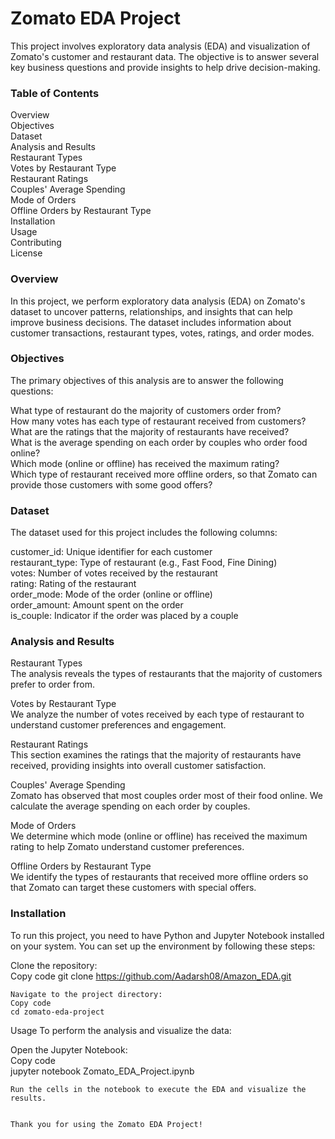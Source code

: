 # Zomato EDA Project<br/>
This project involves exploratory data analysis (EDA) and visualization of Zomato's customer and restaurant data. The objective is to answer several key business questions and provide insights to help drive decision-making.

### Table of Contents
Overview<br/>
Objectives<br/>
Dataset<br/>
Analysis and Results<br/>
Restaurant Types<br/>
Votes by Restaurant Type<br/>
Restaurant Ratings<br/>
Couples' Average Spending<br/>
Mode of Orders<br/>
Offline Orders by Restaurant Type<br/>
Installation<br/>
Usage<br/>
Contributing<br/>
License<br/>
### Overview
In this project, we perform exploratory data analysis (EDA) on Zomato's dataset to uncover patterns, relationships, and insights that can help improve business decisions. The dataset includes information about customer transactions, restaurant types, votes, ratings, and order modes.<br/>

### Objectives
The primary objectives of this analysis are to answer the following questions:<br/>

What type of restaurant do the majority of customers order from?<br/>
How many votes has each type of restaurant received from customers?<br/>
What are the ratings that the majority of restaurants have received?<br/>
What is the average spending on each order by couples who order food online?<br/>
Which mode (online or offline) has received the maximum rating?<br/>
Which type of restaurant received more offline orders, so that Zomato can provide those customers with some good offers?<br/>
### Dataset
The dataset used for this project includes the following columns:<br/>

customer_id: Unique identifier for each customer<br/>
restaurant_type: Type of restaurant (e.g., Fast Food, Fine Dining)<br/>
votes: Number of votes received by the restaurant<br/>
rating: Rating of the restaurant<br/>
order_mode: Mode of the order (online or offline)<br/>
order_amount: Amount spent on the order<br/>
is_couple: Indicator if the order was placed by a couple<br/>
### Analysis and Results
Restaurant Types<br/>
The analysis reveals the types of restaurants that the majority of customers prefer to order from.<br/>

Votes by Restaurant Type<br/>
We analyze the number of votes received by each type of restaurant to understand customer preferences and engagement.<br/>

Restaurant Ratings<br/>
This section examines the ratings that the majority of restaurants have received, providing insights into overall customer satisfaction.<br/>

Couples' Average Spending<br/>
Zomato has observed that most couples order most of their food online. We calculate the average spending on each order by couples.<br/>

Mode of Orders<br/>
We determine which mode (online or offline) has received the maximum rating to help Zomato understand customer preferences.<br/>

Offline Orders by Restaurant Type<br/>
We identify the types of restaurants that received more offline orders so that Zomato can target these customers with special offers.<br/>

### Installation
To run this project, you need to have Python and Jupyter Notebook installed on your system. You can set up the environment by following these steps:<br/>

Clone the repository:<br/>
Copy code
git clone https://github.com/Aadarsh08/Amazon_EDA.git
```<br/>
Navigate to the project directory:
Copy code
cd zomato-eda-project
```

Usage
To perform the analysis and visualize the data:

Open the Jupyter Notebook:<br/>
Copy code<br/>
jupyter notebook Zomato_EDA_Project.ipynb
```
Run the cells in the notebook to execute the EDA and visualize the results.


Thank you for using the Zomato EDA Project!
